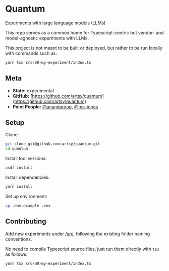 # Quantum

Experiments with large language models (LLMs)

This repo serves as a common home for Typescript-centric but vendor- and
model-agnostic experiments with LLMs.

This project is not meant to be built or deployed, but rather to be run locally
with commands such as:

```sh
yarn tsx src/00-my-experiment/index.ts
```

## Meta

- **State:** experimental
- **GitHub:**
  [https://github.com/artsy/quantum](https://github.com/artsy/quantum)
- **Point People:** [@anandaroop](https://github.com/anandaroop),
  [@mc-jones](https://github.com/mc-jones)

## Setup

Clone:

```sh
git clone git@github.com:artsy/quantum.git
cd quantum
```

Install tool versions:

```sh
asdf install
```

Install dependencies:

```sh
yarn install
```

Set up environment:

```sh
cp .env.example .env
```

## Contributing

Add new experiments under [/src](src/), following the existing folder naming
conventions.

No need to compile Typescript source files, just run them directly with `tsx` as
follows:

```sh
yarn tsx src/00-my-experiment/index.ts
```
